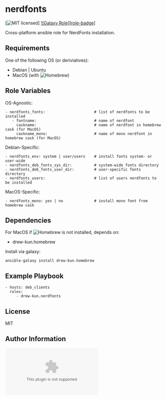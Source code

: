 nerdfonts
=========
[![MIT licensed][mit-badge]]
[![Galaxy Role][role-badge]][galaxy-link]

Cross-platform ansible role for NerdFonts installation.

Requirements
------------

One of the following OS (or deriviatives):
 - Debian | Ubuntu
 - MacOS (with ![Homebrew][homebrew])

Role Variables
--------------

OS-Agnostic:

    - nerdfonts_fonts:                      # list of nerdfonts to be installed
       - fontname:                          # name of nerdfont
         caskname:                          # name of nerdfont in homebrew cask (for MacOS)
         caskname_mono:                     # name of mono nerdfont in homebrew cask (for MacOS)

Debian-Specific:

    - nerdfonts_env: system | user/users    # install fonts system- or user-wide
    - nerdfonts_deb_fonts_sys_dir:          # system-wide fonts directory
    - nerdfonts_deb_fonts_user_dir:         # user-specific fonts directory
    - nerdfonts_users:                      # list of users nerdfonts to be installed

MacOS-Specific:

    - nerdfonts_mono: yes | no              # install mono font from homebrew cask

Dependencies
------------

For MacOS if ![Homebrew][homebrew] is not installed, depends on:
 - drew-kun.homebrew

Install via galaxy:

    ansible-galaxy install drew-kun.homebrew

Example Playbook
----------------

    - hosts: deb_clients
      roles:
         - drew-kun.nerdfonts

License
-------

MIT

Author Information
------------------

![Andrew Shagayev](drewshg@gmail.com)

[galaxy-link]: https://galaxy.ansible.com/drew-kun/nerdfonts/
[homebrew]: http://brew.sh/
[mit-badge]: https://img.shields.io/badge/license-MIT-blue.svg
[mit-link]: https://raw.githubusercontent.com/geerlingguy/ansible-role-homebrew/master/LICENSE
